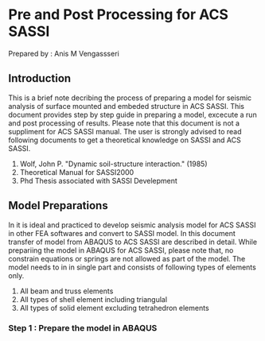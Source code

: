 # Pre and Post Processing for ACS SASSI
Prepared by : Anis M Vengassseri

## Introduction
This is a brief note decribing the process of preparing a model for seismic analysis of surface mounted and embeded structure in ACS SASSI.
This document provides step by step guide in preparing a model, excecute a run and post processing of results.
Please note that this document is not a suppliment for ACS SASSI manual. The user is strongly advised to read following documents to get a theoretical knowledge on SASSI and ACS SASSI.

1. Wolf, John P. "Dynamic soil-structure interaction." (1985)
2. Theoretical Manual for SASSI2000
3. Phd Thesis associated with SASSI Develepment

## Model Preparations
In it is ideal and practiced to develop seismic analysis model for ACS SASSI in other FEA softwares and convert to SASSI model.
In this document transfer of model from ABAQUS to ACS SASSI are described in detail.
While prepariing the model in ABAQUS for ACS SASSI, please note that, no constrain equations or springs are not allowed as part of the model. 
The model needs to in in single part and consists of following types of elements only.

1. All beam and truss elements
2. All types of shell element including triangulal
3. All types of solid element excluding tetrahedron elements

### Step 1 : Prepare the model in ABAQUS

